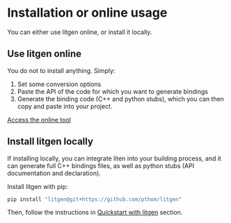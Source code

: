 # Installation or online usage

You can either use litgen online, or install it locally.

## Use litgen online

You do not to install anything. Simply:
1. Set some conversion options
2. Paste the API of the code for which you want to generate bindings
3. Generate the binding code (C++ and python stubs), which you can then copy and paste into your project.

[Access the online tool](https://mybinder.org/v2/gh/pthom/litgen/main?urlpath=lab/tree/litgen-book/01_05_05_online.ipynb)

## Install litgen locally

If installing locally, you can integrate liten into your building process, and it can generate full C++ bindings files, as well as python stubs (API documentation and declaration).

Install litgen with pip:
```bash
pip install "litgen@git+https://github.com/pthom/litgen"
```

Then, follow the instructions in [Quickstart with litgen](litgen_template/README) section.
